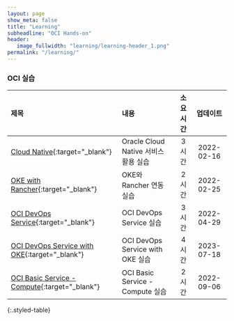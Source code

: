 ```yaml
---
layout: page
show_meta: false
title: "Learning"
subheadline: "OCI Hands-on"
header:
   image_fullwidth: "learning/learning-header_1.png"
permalink: "/learning/"
---
```


### OCI 실습

| 제목                                                                                                                                                | 내용                             | 소요시간 |    업데이트    |
|:--------------------------------------------------------------------------------------------------------------------------------------------------|:-------------------------------|:----:|:----------:|
| [Cloud Native](https://the-team-oasis.github.io/learning-library/oci-library/intro-cloud-native/livelabs/index.html){:target="_blank"}            | Oracle Cloud Native 서비스 활용 실습  | 3 시간 | 2022-02-16 |
| [OKE with Rancher](https://the-team-oasis.github.io/learning-library/oci-library/oke-with-rancher/livelabs/index.html){:target="_blank"}          | OKE와 Rancher 연동 실습             | 2 시간 | 2022-02-25 |
| [OCI DevOps Service](https://the-team-oasis.github.io/learning-library/oci-library/oci-devops/livelabs/index.html){:target="_blank"}              | OCI DevOps Service 실습          | 3 시간 | 2022-04-29 |
| [OCI DevOps Service with OKE](https://the-team-oasis.github.io/learning-library/oci-library/oci-devops-oke/livelabs/index.html){:target="_blank"} | OCI DevOps Service with OKE 실습 | 4 시간 | 2023-07-18 |
| [OCI Basic Service - Compute](/learning-library/oci-library/oci-basic-compute/livelabs/index.html){:target="_blank"}                              | OCI Basic Service - Compute 실습 | 2 시간 | 2022-09-06 |
{:.styled-table}